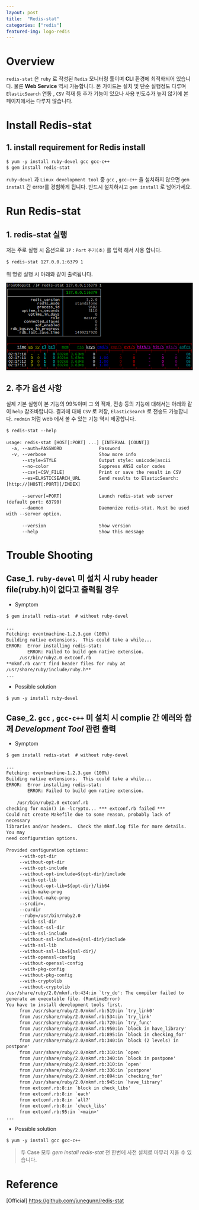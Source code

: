 ```yaml
---
layout: post
title:  "Redis-stat"
categories: ["redis"]
featured-img: logo-redis
---
```


# Overview

`redis-stat` 은 `ruby` 로 작성된 `Redis` 모니터링 툴이며 **CLI** 환경에 최적화되어 있습니다. 물론 **Web Service** 역시 가능합니다.
본 가이드는 설치 및 단순 실행정도 다루며 `ElasticSearch` 연동 , `CSV` 적재 등 추가 기능이 있으나 사용 빈도수가 높지 않기에 본 페이지에서는 다루지 않습니다.

# Install Redis-stat

## 1. install requirement for Redis install 

```shell
$ yum -y install ruby-devel gcc gcc-c++
$ gem install redis-stat
```

`ruby-devel` 과 `Linux development tool` 중 `gcc` , `gcc-c++` 을 설치하지 않으면 `gem install` 간 error를 경험하게 됩니다.  반드시 설치하시고 `gem install` 로 넘어가세요.

# Run Redis-stat  

## 1. redis-stat 실행
 
저는 주로 실행 시 옵션으로 `IP` : `Port`  `주기(초)` 를 입력 해서 사용 합니다.

```bash
$ redis-stat 127.0.0.1:6379 1
```

위 명령 실행 시 아래와 같이 출력됩니다.

![run_redis-stat](/assets/posts/2017-11-02-redis-stat/run_redis-stat.png "run_redis-stat")

## 2. 추가 옵션 사항

실제 기본 실행이 본 기능의 99%이며 그 외 적재, 전송 등의 기능에 대해서는 아래와 같이 `help` 참조바랍니다.
결과에 대해 `CSV` 로 저장, `ElasticSearch` 로 전송도 가능합니다. 
`redmin` 처럼 web 에서 볼 수 있는 기능 역시 제공합니다. 

```shell
$ redis-stat --help

usage: redis-stat [HOST[:PORT] ...] [INTERVAL [COUNT]]
  -a, --auth=PASSWORD              Password
  -v, --verbose                    Show more info
      --style=STYLE                Output style: unicode|ascii
      --no-color                   Suppress ANSI color codes
      --csv[=CSV_FILE]             Print or save the result in CSV
      --es=ELASTICSEARCH_URL       Send results to ElasticSearch: [http://]HOST[:PORT][/INDEX]

      --server[=PORT]              Launch redis-stat web server (default port: 63790)
      --daemon                     Daemonize redis-stat. Must be used with --server option.

      --version                    Show version
      --help                       Show this message
```

# Trouble Shooting

## Case_1. `ruby-devel` 미 설치 시 ruby header file(ruby.h)이 없다고 출력될 경우

* Symptom

```shell
$ gem install redis-stat  # without ruby-devel

...
Fetching: eventmachine-1.2.3.gem (100%)
Building native extensions.  This could take a while...
ERROR:  Error installing redis-stat:
        ERROR: Failed to build gem native extension.
     /usr/bin/ruby2.0 extconf.rb
**mkmf.rb can't find header files for ruby at /usr/share/ruby/include/ruby.h**
...
```

* Possible solution

```shell
$ yum -y install ruby-devel 
```

## Case_2. `gcc` , `gcc-c++` 미 설치 시 complie 간 에러와 함께 *Development Tool* 관련 출력

* Symptom

```shell
$ gem install redis-stat  # without ruby-devel

...
Fetching: eventmachine-1.2.3.gem (100%)
Building native extensions.  This could take a while...
ERROR:  Error installing redis-stat:
        ERROR: Failed to build gem native extension.

    /usr/bin/ruby2.0 extconf.rb
checking for main() in -lcrypto... *** extconf.rb failed ***
Could not create Makefile due to some reason, probably lack of necessary
libraries and/or headers.  Check the mkmf.log file for more details.  You may
need configuration options.

Provided configuration options:
     --with-opt-dir
     --without-opt-dir
     --with-opt-include
     --without-opt-include=${opt-dir}/include
     --with-opt-lib
     --without-opt-lib=${opt-dir}/lib64
     --with-make-prog
     --without-make-prog
     --srcdir=.
     --curdir
     --ruby=/usr/bin/ruby2.0
     --with-ssl-dir
     --without-ssl-dir
     --with-ssl-include
     --without-ssl-include=${ssl-dir}/include
     --with-ssl-lib
     --without-ssl-lib=${ssl-dir}/
     --with-openssl-config
     --without-openssl-config
     --with-pkg-config
     --without-pkg-config
     --with-cryptolib
     --without-cryptolib
/usr/share/ruby/2.0/mkmf.rb:434:in `try_do': The compiler failed to generate an executable file. (RuntimeError)
You have to install development tools first.
     from /usr/share/ruby/2.0/mkmf.rb:519:in `try_link0'
     from /usr/share/ruby/2.0/mkmf.rb:534:in `try_link'
     from /usr/share/ruby/2.0/mkmf.rb:720:in `try_func'
     from /usr/share/ruby/2.0/mkmf.rb:950:in `block in have_library'
     from /usr/share/ruby/2.0/mkmf.rb:895:in `block in checking_for'
     from /usr/share/ruby/2.0/mkmf.rb:340:in `block (2 levels) in postpone'
     from /usr/share/ruby/2.0/mkmf.rb:310:in `open'
     from /usr/share/ruby/2.0/mkmf.rb:340:in `block in postpone'
     from /usr/share/ruby/2.0/mkmf.rb:310:in `open'
     from /usr/share/ruby/2.0/mkmf.rb:336:in `postpone'
     from /usr/share/ruby/2.0/mkmf.rb:894:in `checking_for'
     from /usr/share/ruby/2.0/mkmf.rb:945:in `have_library'
     from extconf.rb:8:in `block in check_libs'
     from extconf.rb:8:in `each'
     from extconf.rb:8:in `all?'
     from extconf.rb:8:in `check_libs'
     from extconf.rb:95:in `<main>'
...
```

* Possible solution

```shell
$ yum -y install gcc gcc-c++
```

> 두 Case 모두 *gem install redis-stat* 전 한번에 사전 설치로 마무리 지을 수 있습니다.

# Reference

[Official] https://github.com/junegunn/redis-stat


